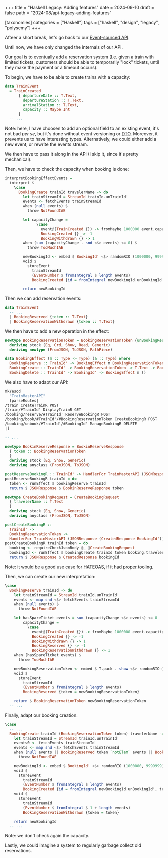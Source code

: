 +++
title = "Haskell Legacy: Adding features"
date = 2024-09-10
draft = false
path = "2024-08/api-legacy-adding-features"

[taxonomies]
categories = ["Haskell"]
tags = ["haskell", "design", "legacy", "polysemy"]
+++

Afteer a short break, let's go back to our [Event-sourced API](@/2024-08-27_api-legacy-pure-projection.md).

Until now, we have only changed the internals of our API.

Our goal is to eventually add a reservation system (I.e. given a train with
limited tickets, customers should be able to temporarily "lock" tickets, until
they make the payment or a timeout occurs).

To begin, we have to be able to create trains with a capacity:

```haskell
data TrainEvent
  = TrainCreated
      { departureDate :: T.Text,
        departureStation :: T.Text,
        arrivalStation :: T.Text,
        capacity :: Maybe Int
      }
  -- ...
```

Note: here, I have choosen to add an optional field to an existing event,
it's not bad _per se_, but it's done without event versioning or
[DTO](https://en.wikipedia.org/wiki/Data_transfer_object).
Moreover, it prevents us to have interesting types.
Alternatively, we could either add a new event, or rewrite the events stream.

We then have to pass it along in the API (I skip it, since it's pretty mechanical).

Then, we have to check the capacity when booking is done:

```haskell
interpretBookingEffectEvents =
  interpret $
    \case
      BookingCreate trainId travelerName -> do
        let trainStreamId = StreamId trainId.unTrainId'
        events <- fetchEvents trainStreamId
        when (null events) $
          throw NotFoundIAE

        let capacityChange =
              \case
                event@(TrainCreated {}) -> fromMaybe 1000000 event.capacity -- hopefully, no train will have 1 million traveler
                BookingCreated {} -> -1
                BookingWithdrawn {} -> 1
        when (sum (capacityChange . snd <$> events) <= 0) $
          throw TooMuchIAE

        newBookingId <- embed $ BookingId' <$> randomRIO (1000000, 9999999)
        void $
          storeEvent
            trainStreamId
            (EventNumber $ fromIntegral $ length events)
            BookingCreated {id = fromIntegral newBookingId.unBookingId', travelerName = travelerName}

        return newBookingId
```

Then we can add reservation events:

```haskell
data TrainEvent
  -- ...
  | BookingReserved {token :: T.Text}
  | BookingReservationWithdrawn {token :: T.Text}
```

We then have to add a new operation in the effect:

```haskell
newtype BookingReservationToken = BookingReservationToken {unBookingReservationToken :: T.Text}
  deriving stock (Eq, Ord, Show, Read, Generic)
  deriving newtype (FromJSON, ToJSON, PathPiece)

data BookingEffect (m :: Type -> Type) (a :: Type) where
  BookingReserve :: TrainId' -> BookingEffect m BookingReservationToken
  BookingCreate :: TrainId' -> BookingReservationToken -> T.Text -> BookingEffect m BookingId'
  BookingDelete :: TrainId' -> BookingId' -> BookingEffect m ()
```

We also have to adapt our API:

```haskell
mkYesod
  "TrainMasterAPI"
  [parseRoutes|
/train CreateTrainR POST
/train/#TrainId' DisplayTrainR GET
/booking/reserve/#TrainId' ReserveBookingR POST
/booking/book/#TrainId'/#BookingReservationToken CreateBookingR POST
/booking/unbook/#TrainId'/#BookingId' ManageBookingR DELETE
|]

-- ...

newtype BookinReserveResponse = BookinReserveResponse
  { token :: BookingReservationToken
  }
  deriving stock (Eq, Show, Generic)
  deriving anyclass (FromJSON, ToJSON)

postReserveBookingR :: TrainId' -> HandlerFor TrainMasterAPI (JSONResponse BookinReserveResponse)
postReserveBookingR trainId = do
  token <- runEffect $ bookingReserve trainId
  return $ JSONResponse $ BookinReserveResponse token

newtype CreateBookingRequest = CreateBookingRequest
  { travelerName :: T.Text
  }
  deriving stock (Eq, Show, Generic)
  deriving anyclass (FromJSON, ToJSON)

postCreateBookingR ::
  TrainId' ->
  BookingReservationToken ->
  HandlerFor TrainMasterAPI (JSONResponse (CreatedResponse BookingId'))
postCreateBookingR trainId token = do
  booking <- requireCheckJsonBody @_ @CreateBookingRequest
  bookingId <- runEffect $ bookingCreate trainId token booking.travelerName
  return $ JSONResponse $ CreatedResponse bookingId
```

Note: it would be a good use case for [HATEOAS](https://en.wikipedia.org/wiki/HATEOAS),
if it [had proper tooling](@/2024-09-03_autogriff-restrospective.md).

Then, we can create our new interpretation:

```haskell
\case
  BookingReserve trainId -> do
    let trainStreamId = StreamId trainId.unTrainId'
    events <- map snd <$> fetchEvents trainStreamId
    when (null events) $
      throw NotFoundIAE

    let hasSpareTicket events = sum (capacityChange <$> events) <= 0
        capacityChange =
          \case
            event@(TrainCreated {}) -> fromMaybe 1000000 event.capacity -- hopefully, no train will have 1 million traveler
            BookingCreated {} -> -1
            BookingWithdrawn {} -> 1
            BookingReserved {} -> -1
            BookingReservationWithdrawn {} -> 1
    when (hasSpareTicket events) $
      throw TooMuchIAE

    newBookingReservationToken <- embed $ T.pack . show <$> randomRIO @Int (1000000, 9999999)
    void $
      storeEvent
        trainStreamId
        (EventNumber $ fromIntegral $ length events)
        BookingReserved {token = newBookingReservationToken}

    return $ BookingReservationToken newBookingReservationToken
  -- ...
```

Finally, adapt our booking creation.

```haskell
\case
  -- ...
  BookingCreate trainId (BookingReservationToken token) travelerName -> do
    let trainStreamId = StreamId trainId.unTrainId'
    events0 <- fetchEvents trainStreamId
    events <- map snd <$> fetchEvents trainStreamId
    when (null events || BookingReserved token `notElem` events || BookingReservationWithdrawn token `elem` events) $
      throw NotFoundIAE

    newBookingId <- embed $ BookingId' <$> randomRIO (1000000, 9999999)
    void $
      storeEvent
        trainStreamId
        (EventNumber $ fromIntegral $ length events)
        BookingCreated {id = fromIntegral newBookingId.unBookingId', travelerName = travelerName}
    void $
      storeEvent
        trainStreamId
        (EventNumber $ fromIntegral $ 1 + length events)
        BookingReservationWithdrawn {token = token}

    return newBookingId
  -- ...
```

Note: we don't check again the capacity.

Lastly, we could imagine a system to regularly garbage collect old reservations.
